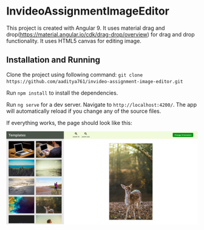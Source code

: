 # InvideoAssignmentImageEditor

This project is created with Angular 9. It uses material drag and drop(https://material.angular.io/cdk/drag-drop/overview) for drag
and drop functionality. It uses HTML5 canvas for editing image.  

## Installation and Running

Clone the project using following command:
`git clone https://github.com/aaditya761/invideo-assignment-image-editor.git`

Run `npm install` to install the dependencies. 

Run `ng serve` for a dev server. Navigate to `http://localhost:4200/`. The app will automatically reload if you change any of the source files.

If everything works, the page should look like this:

![alt text](https://github.com/aaditya761/invideo-assignment-image-editor/blob/master/src/assets/home.png?raw=true)

